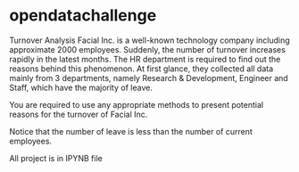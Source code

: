 # opendatachallenge
Turnover Analysis
Facial Inc. is a well-known technology company including approximate 2000 employees. Suddenly, the number of turnover increases rapidly in the latest months. The HR department is required to find out the reasons behind this phenomenon. At first glance, they collected all data mainly from 3 departments, namely Research & Development, Engineer and Staff, which have the majority of leave. 

You are required to use any appropriate methods to present potential reasons for the turnover of Facial Inc. 

Notice that the number of leave is less than the number of current employees.


All project is in IPYNB file
